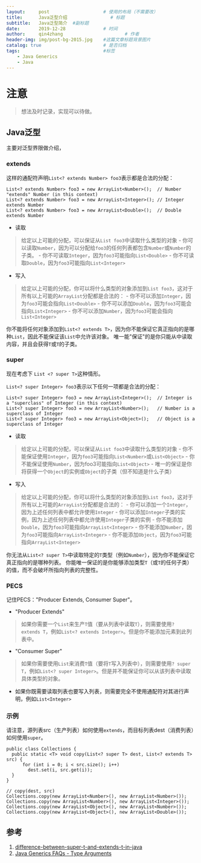```yaml
---
layout:     post   				    # 使用的布局（不需要改）
title:      Java泛型介绍 				# 标题 
subtitle:   Java泛型简介  #副标题
date:       2019-12-28 				# 时间
author:     qin4zhang 						# 作者
header-img: img/post-bg-2015.jpg 	#这篇文章标题背景图片
catalog: true 						# 是否归档
tags:								#标签
    - Java Generics
    - Java
---
```


# 注意
> 想法及时记录，实现可以待做。

## Java泛型
主要对泛型界限做介绍，

### extends

这样的通配符声明`List<? extends Number> foo3`表示都是合法的分配：

```
List<? extends Number> foo3 = new ArrayList<Number>();  // Number "extends" Number (in this context)
List<? extends Number> foo3 = new ArrayList<Integer>(); // Integer extends Number
List<? extends Number> foo3 = new ArrayList<Double>();  // Double extends Number
```

- 读取
> 给定以上可能的分配，可以保证从`List foo3`中读取什么类型的对象
    - 你可以读取`Number`，因为可以分配给`foo3`的任何列表都包含`Number`或`Number`的子类。
    - 你不可读取`Integer`，因为`foo3`可能指向`List<Double>`
    - 你不可读取`Double`，因为`foo3`可能指向`List<Integer>`

- 写入
> 给定以上可能的分配，你可以将什么类型的对象添加到`List foo3`，这对于所有以上可能的`ArrayList`分配都是合法的：
    - 你不可以添加`Integer`，因为`foo3`可能会指向`List<Double>`
    - 你不可以添加`Double`，因为`foo3`可能会指向`List<Integer>`
    - 你不可以添加`Number`，因为`foo3`可能会指向`List<Integer>`

你不能将任何对象添加到`List<? extends T>`，因为你不能保证它真正指向的是哪种`List`，因此不能保证该`List`中允许该对象。 
唯一能"保证"的是你只能从中读取内容，并且会获得`T`或`T`的子类。

### super
现在考虑下 `List <? super T>`这种情形。

`List<? super Integer> foo3`表示以下任何一项都是合法的分配：

```
List<? super Integer> foo3 = new ArrayList<Integer>();  // Integer is a "superclass" of Integer (in this context)
List<? super Integer> foo3 = new ArrayList<Number>();   // Number is a superclass of Integer
List<? super Integer> foo3 = new ArrayList<Object>();   // Object is a superclass of Integer
```

- 读取
> 给定以上可能的分配，可以保证从`List foo3`中读取什么类型的对象
    - 你不能保证使用`Integer`，因为`foo3`可能指向`List<Number>`或`List<Object>`
    - 你不能保证使用`Number`，因为foo3可能指向`List<Object>`
    - 唯一的保证是你将获得一个`Object`的实例或`Object`的子类（但不知道是什么子类）

- 写入
> 给定以上可能的分配，你可以将什么类型的对象添加到`List foo3`，这对于所有以上可能的`ArrayList`分配都是合法的：
    - 你可以添加一个`Integer`，因为上述任何列表中都允许使用`Integer`
    - 你可以添加`Integer`子类的实例，因为上述任何列表中都允许使用`Integer`子类的实例
    - 你不能添加`Double`，因为`foo3`可能指向`ArrayList<Integer>`
    - 你不能添加`Number`，因为`foo3`可能指向`ArrayList<Integer>`
    - 你不能添加`Object`，因为`foo3`可能指向`ArrayList<Integer>`

你无法从`List<? super T>`中读取特定的`T`类型（例如`Number`），因为你不能保证它真正指向的是哪种列表。 
你能唯一保证的是你能够添加类型`T`（或`T`的任何子类）的值，而不会破坏所指向列表的完整性。

### PECS
记住PECS："Producer Extends, Consumer Super"。

- "Producer Extends"
> 如果你需要一个`List`来生产`T`值（要从列表中读取`T`），则需要使用`? extends T`，例如`List<? extends Integer>`。但是你不能添加元素到此列表中。

- "Consumer Super" 
> 如果你需要使用`List`来消费`T`值（要将`T`写入列表中），则需要使用`? super T`，例如`List<? super Integer>`。但是并不能保证你可以从该列表中读取具体类型的对象。

- 如果你既需要读取列表也要写入列表，则需要完全不使用通配符对其进行声明，例如`List<Integer>`

### 示例

请注意，源列表src（生产列表）如何使用`extends`，而目标列表dest（消费列表）如何使用`super`。

```
public class Collections { 
  public static <T> void copy(List<? super T> dest, List<? extends T> src) {
      for (int i = 0; i < src.size(); i++) 
        dest.set(i, src.get(i)); 
  } 
}
```

```
// copy(dest, src)
Collections.copy(new ArrayList<Number>(), new ArrayList<Number>());
Collections.copy(new ArrayList<Number>(), new ArrayList<Integer>());
Collections.copy(new ArrayList<Object>(), new ArrayList<Number>());
Collections.copy(new ArrayList<Object>(), new ArrayList<Double>());
```


## 参考

1. <a href="https://stackoverflow.com/questions/4343202/difference-between-super-t-and-extends-t-in-java" target="_blank">difference-between-super-t-and-extends-t-in-java</a>
2. <a href="http://www.angelikalanger.com/GenericsFAQ/FAQSections/TypeArguments.html#FAQ103" target="_blank">Java Generics FAQs - Type Arguments</a>

